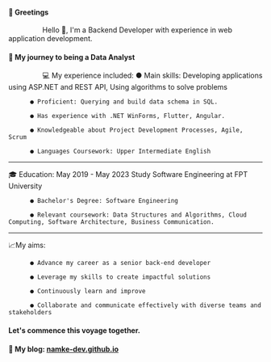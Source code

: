 #### 👋 Greetings
$\hspace{50pt}$ Hello 🤸, I'm a Backend Developer with experience in web application development.
#### 🎯 My journey to being a Data Analyst

$\hspace{50pt}$ 💻 My experience included:
          ● Main skills: Developing applications using ASP.NET and REST API, Using algorithms to solve problems 
          
          ● Proficient: Querying and build data schema in SQL.
          
          ● Has experience with .NET WinForms, Flutter, Angular.
          
          ● Knowledgeable about Project Development Processes, Agile, Scrum 
          
          ● Languages Coursework: Upper Intermediate English
___

🎓 Education: May 2019 - May 2023 Study Software Engineering at FPT University 

          ● Bachelor's Degree: Software Engineering 
          
          ● Relevant coursework: Data Structures and Algorithms, Cloud Computing, Software Architecture, Business Communication.
___

📈My aims:

          ● Advance my career as a senior back-end developer
          
          ● Leverage my skills to create impactful solutions
          
          ● Continuously learn and improve
          
          ● Collaborate and communicate effectively with diverse teams and stakeholders

#### Let's commence this voyage together.

#### 🎯 My blog: <a href="https://namke-dev.github.io/">namke-dev.github.io</a>
